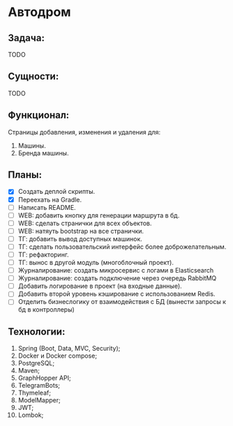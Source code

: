# Автодром
## Задача:
TODO

## Сущности:
TODO

## Функционал:
Страницы добавления, изменения и удаления для:
1. Машины.
2. Бренда машины.

## Планы:
- [x] Создать деплой скрипты.
- [x] Переехать на Gradle.
- [ ] Написать README.
- [ ] WEB: добавить кнопку для генерации маршрута в бд.
- [ ] WEB: сделать странички для всех объектов.
- [ ] WEB: натяуть bootstrap на все странички.
- [ ] ТГ: добавить вывод доступных машинок.
- [ ] ТГ: сделать пользовательский интерфейс более доброжелательным.
- [ ] ТГ: рефакторинг.
- [ ] ТГ: вынос в другой модуль (многоблочный проект).
- [ ] Журналирование: создать микросервис с логами в Elasticsearch
- [ ] Журналирование: создать подключение через очередь RabbitMQ
- [ ] Добавить логирование в проект (на входные данные).
- [ ] Добавить второй уровень кэширование с использованием Redis.
- [ ] Отделить бизнеслогику от взаимодействия с БД (вынести запросы к бд в контроллеры)

## Технологии:
1. Spring (Boot, Data, MVC, Security);
1. Docker и Docker compose;
1. PostgreSQL;
1. Maven;
1. GraphHopper API;
1. TelegramBots;
1. Thymeleaf;
1. ModelMapper;
1. JWT;
1. Lombok;
